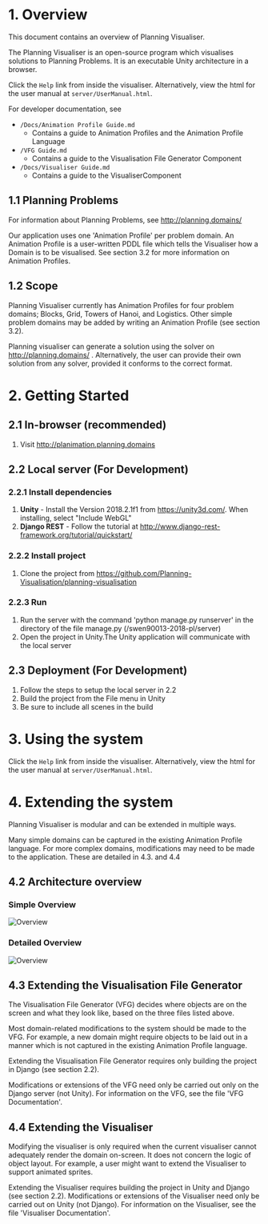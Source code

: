 # 1. Overview 

This document contains an overview of Planning Visualiser.

The Planning Visualiser is an open-source program which visualises solutions to Planning Problems. It is an executable Unity architecture in a browser.

Click the `Help` link from inside the visualiser. Alternatively, view the html for the user manual at `server/UserManual.html`.


For developer documentation, see
* `/Docs/Animation Profile Guide.md`
	* Contains a guide to Animation Profiles and the Animation Profile Language
* `/VFG Guide.md`
	* Contains a guide to the Visualisation File Generator Component
* `/Docs/Visualiser Guide.md`
	* Contains a guide to the VisualiserComponent 


## 1.1 Planning Problems

For information about Planning Problems, see http://planning.domains/


Our application uses one 'Animation Profile' per problem domain. An Animation Profile is a user-written PDDL file which tells the Visualiser how a Domain is to be visualised. See section 3.2 for more information on Animation Profiles.


## 1.2 Scope
Planning Visualiser currently has Animation Profiles for four problem domains; Blocks, Grid, Towers of Hanoi, and Logistics. Other simple problem domains may be added by writing an Animation Profile (see section 3.2).


Planning visualiser can generate a solution using the solver on http://planning.domains/ . Alternatively, the user can provide their own solution from any solver, provided it conforms to the correct format.



# 2. Getting Started


## 2.1 In-browser (recommended)

1. Visit http://planimation.planning.domains


## 2.2 Local server (For Development)

### 2.2.1 Install dependencies
1. **Unity** - Install the Version 2018.2.1f1  from https://unity3d.com/. When installing, select "Include WebGL"
2. **Django REST** - Follow the tutorial at http://www.django-rest-framework.org/tutorial/quickstart/

### 2.2.2 Install project
1. Clone the project from https://github.com/Planning-Visualisation/planning-visualisation


### 2.2.3 Run
1. Run the server with the command 'python manage.py runserver' in the directory of the file manage.py (/swen90013-2018-pl/server)
2. Open the project in Unity.The Unity application will communicate with the local server


## 2.3 Deployment (For Development)

1. Follow the steps to setup the local server in 2.2
2. Build the project from the File menu in Unity
3. Be sure to include all scenes in the build


# 3. Using the system


Click the `Help` link from inside the visualiser. Alternatively, view the html for the user manual at `server/UserManual.html`.


# 4. Extending the system


Planning Visualiser is modular and can be extended in multiple ways.

Many simple domains can be captured in the existing Animation Profile language. For more complex domains, modifications may need to be made to the application. These are detailed in 4.3. and 4.4


## 4.2 Architecture overview

### Simple Overview


![Overview](https://raw.githubusercontent.com/Planning-Visualisation/planning-visualisation/master/Docs/images/readme/architecture%20overview.png)




### Detailed Overview



![Overview](https://raw.githubusercontent.com/Planning-Visualisation/planning-visualisation/master/Docs/images/vfg/vfg_overview.png)

## 4.3 Extending the Visualisation File Generator
The Visualisation File Generator (VFG) decides where objects are on the screen and what they look like, based on the three files listed above.

Most domain-related modifications to the system should be made to the VFG. For example, a new domain might require objects to be laid out in a manner which is not captured in the existing Animation Profile language.

Extending the Visualisation File Generator requires only building the project in Django (see section 2.2). 


Modifications or extensions of the VFG need only be carried out only on the Django server (not Unity). For information on the VFG, see the file 'VFG Documentation'.


## 4.4 Extending the Visualiser
Modifying the visualiser is only required when the current visualiser cannot adequately render the domain on-screen. It does not concern the logic of object layout. For example, a user might want to extend the Visualiser to support animated sprites.


Extending the Visualiser requires building the project in Unity and Django (see section 2.2). Modifications or extensions of the Visualiser need only be carried out on Unity (not Django). For information on the Visualiser, see the file 'Visualiser Documentation'.
